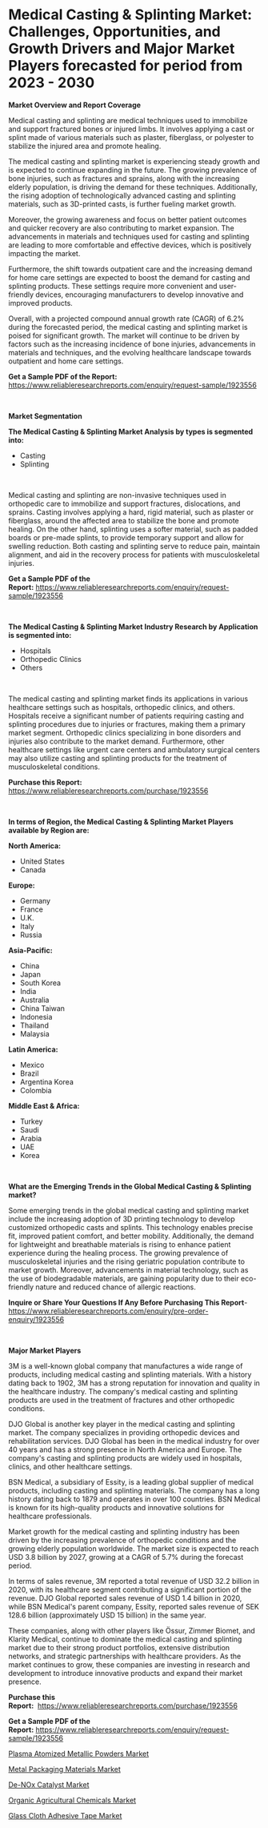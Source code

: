 <p><h1>Medical Casting & Splinting Market: Challenges, Opportunities, and Growth Drivers and Major Market Players forecasted for period from 2023 - 2030</h1></p><p><strong>Market Overview and Report Coverage</strong></p>
<p><p>Medical casting and splinting are medical techniques used to immobilize and support fractured bones or injured limbs. It involves applying a cast or splint made of various materials such as plaster, fiberglass, or polyester to stabilize the injured area and promote healing.</p><p>The medical casting and splinting market is experiencing steady growth and is expected to continue expanding in the future. The growing prevalence of bone injuries, such as fractures and sprains, along with the increasing elderly population, is driving the demand for these techniques. Additionally, the rising adoption of technologically advanced casting and splinting materials, such as 3D-printed casts, is further fueling market growth.</p><p>Moreover, the growing awareness and focus on better patient outcomes and quicker recovery are also contributing to market expansion. The advancements in materials and techniques used for casting and splinting are leading to more comfortable and effective devices, which is positively impacting the market.</p><p>Furthermore, the shift towards outpatient care and the increasing demand for home care settings are expected to boost the demand for casting and splinting products. These settings require more convenient and user-friendly devices, encouraging manufacturers to develop innovative and improved products.</p><p>Overall, with a projected compound annual growth rate (CAGR) of 6.2% during the forecasted period, the medical casting and splinting market is poised for significant growth. The market will continue to be driven by factors such as the increasing incidence of bone injuries, advancements in materials and techniques, and the evolving healthcare landscape towards outpatient and home care settings.</p></p>
<p><strong>Get a Sample PDF of the Report:</strong> <a href="https://www.reliableresearchreports.com/enquiry/request-sample/1923556">https://www.reliableresearchreports.com/enquiry/request-sample/1923556</a></p>
<p>&nbsp;</p>
<p><strong>Market Segmentation</strong></p>
<p><strong>The Medical Casting & Splinting Market Analysis by types is segmented into:</strong></p>
<p><ul><li>Casting</li><li>Splinting</li></ul></p>
<p>&nbsp;</p>
<p><p>Medical casting and splinting are non-invasive techniques used in orthopedic care to immobilize and support fractures, dislocations, and sprains. Casting involves applying a hard, rigid material, such as plaster or fiberglass, around the affected area to stabilize the bone and promote healing. On the other hand, splinting uses a softer material, such as padded boards or pre-made splints, to provide temporary support and allow for swelling reduction. Both casting and splinting serve to reduce pain, maintain alignment, and aid in the recovery process for patients with musculoskeletal injuries.</p></p>
<p><strong>Get a Sample PDF of the Report:</strong>&nbsp;<a href="https://www.reliableresearchreports.com/enquiry/request-sample/1923556">https://www.reliableresearchreports.com/enquiry/request-sample/1923556</a></p>
<p>&nbsp;</p>
<p><strong>The Medical Casting & Splinting Market Industry Research by Application is segmented into:</strong></p>
<p><ul><li>Hospitals</li><li>Orthopedic Clinics</li><li>Others</li></ul></p>
<p>&nbsp;</p>
<p><p>The medical casting and splinting market finds its applications in various healthcare settings such as hospitals, orthopedic clinics, and others. Hospitals receive a significant number of patients requiring casting and splinting procedures due to injuries or fractures, making them a primary market segment. Orthopedic clinics specializing in bone disorders and injuries also contribute to the market demand. Furthermore, other healthcare settings like urgent care centers and ambulatory surgical centers may also utilize casting and splinting products for the treatment of musculoskeletal conditions.</p></p>
<p><strong>Purchase this Report:</strong>&nbsp; <a href="https://www.reliableresearchreports.com/purchase/1923556">https://www.reliableresearchreports.com/purchase/1923556</a></p>
<p>&nbsp;</p>
<p><strong>In terms of Region, the Medical Casting & Splinting Market Players available by Region are:</strong></p>
<p>
    <p> <strong> North America: </strong>
        <ul>
            <li>United States</li>
            <li>Canada</li>
        </ul>
        </p> 
    <p> <strong> Europe: </strong>
        <ul>
            <li>Germany</li>
            <li>France</li>
            <li>U.K.</li>
            <li>Italy</li>
            <li>Russia</li>
        </ul>
        </p> 
    <p> <strong> Asia-Pacific: </strong>
        <ul>
            <li>China</li>
            <li>Japan</li>
            <li>South Korea</li>
            <li>India</li>
            <li>Australia</li>
            <li>China Taiwan</li>
            <li>Indonesia</li>
            <li>Thailand</li>
            <li>Malaysia</li>
        </ul>
        </p> 
    <p> <strong> Latin America: </strong>
        <ul>
            <li>Mexico</li>
            <li>Brazil</li>
            <li>Argentina Korea</li>
            <li>Colombia</li>
        </ul>
        </p> 
    <p> <strong> Middle East & Africa: </strong>
        <ul>
            <li>Turkey</li>
            <li>Saudi</li>
            <li>Arabia</li>
            <li>UAE</li>
            <li>Korea</li>
        </ul>
    </p>
    </p>
<p>&nbsp;</p>
<p><strong>What are the Emerging Trends in the Global Medical Casting & Splinting market?</strong></p>
<p><p>Some emerging trends in the global medical casting and splinting market include the increasing adoption of 3D printing technology to develop customized orthopedic casts and splints. This technology enables precise fit, improved patient comfort, and better mobility. Additionally, the demand for lightweight and breathable materials is rising to enhance patient experience during the healing process. The growing prevalence of musculoskeletal injuries and the rising geriatric population contribute to market growth. Moreover, advancements in material technology, such as the use of biodegradable materials, are gaining popularity due to their eco-friendly nature and reduced chance of allergic reactions.</p></p>
<p><strong>Inquire or Share Your Questions If Any Before Purchasing This Report</strong>- <a href="https://www.reliableresearchreports.com/enquiry/pre-order-enquiry/1923556">https://www.reliableresearchreports.com/enquiry/pre-order-enquiry/1923556</a></p>
<p>&nbsp;</p>
<p><strong>Major Market Players</strong></p>
<p><p>3M is a well-known global company that manufactures a wide range of products, including medical casting and splinting materials. With a history dating back to 1902, 3M has a strong reputation for innovation and quality in the healthcare industry. The company's medical casting and splinting products are used in the treatment of fractures and other orthopedic conditions.</p><p>DJO Global is another key player in the medical casting and splinting market. The company specializes in providing orthopedic devices and rehabilitation services. DJO Global has been in the medical industry for over 40 years and has a strong presence in North America and Europe. The company's casting and splinting products are widely used in hospitals, clinics, and other healthcare settings.</p><p>BSN Medical, a subsidiary of Essity, is a leading global supplier of medical products, including casting and splinting materials. The company has a long history dating back to 1879 and operates in over 100 countries. BSN Medical is known for its high-quality products and innovative solutions for healthcare professionals.</p><p>Market growth for the medical casting and splinting industry has been driven by the increasing prevalence of orthopedic conditions and the growing elderly population worldwide. The market size is expected to reach USD 3.8 billion by 2027, growing at a CAGR of 5.7% during the forecast period.</p><p>In terms of sales revenue, 3M reported a total revenue of USD 32.2 billion in 2020, with its healthcare segment contributing a significant portion of the revenue. DJO Global reported sales revenue of USD 1.4 billion in 2020, while BSN Medical's parent company, Essity, reported sales revenue of SEK 128.6 billion (approximately USD 15 billion) in the same year.</p><p>These companies, along with other players like Össur, Zimmer Biomet, and Klarity Medical, continue to dominate the medical casting and splinting market due to their strong product portfolios, extensive distribution networks, and strategic partnerships with healthcare providers. As the market continues to grow, these companies are investing in research and development to introduce innovative products and expand their market presence.</p></p>
<p><strong>Purchase this Report:</strong>&nbsp;&nbsp;<a href="https://www.reliableresearchreports.com/purchase/1923556">https://www.reliableresearchreports.com/purchase/1923556</a></p>
<p></p>
<p><strong>Get a Sample PDF of the Report:</strong>&nbsp;<a href="https://www.reliableresearchreports.com/enquiry/request-sample/1923556">https://www.reliableresearchreports.com/enquiry/request-sample/1923556</a></p>
<p><p><a href="https://www.linkedin.com/pulse/plasma-atomized-metallic-powders-market-size-share-global-analysis-kixmc/">Plasma Atomized Metallic Powders Market</a></p><p><a href="https://medium.com/@bank.build.unity/decoding-metal-packaging-materials-market-metrics-market-share-trends-and-growth-patterns-58e85ff4472c">Metal Packaging Materials Market</a></p><p><a href="https://www.linkedin.com/pulse/de-nox-catalyst-market-insights-players-forecast-till-2030-skmktg-zplqc/">De-NOx Catalyst Market</a></p><p><a href="https://www.linkedin.com/pulse/organic-agricultural-chemicals-market-size-2023-2030-global-qjh9e/">Organic Agricultural Chemicals Market</a></p><p><a href="https://medium.com/@fire.honor.safe/glass-cloth-adhesive-tape-market-size-cagr-trends-2024-2030-615be7c8030b">Glass Cloth Adhesive Tape Market</a></p></p>